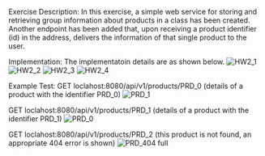 Exercise Description: 
In this exercise, a simple web service for storing and retrieving group information about products in a class has been created. Another endpoint has been added that, upon receiving a product identifier (id) in the address, delivers the information of that single product to the user.

Implementation:
The implementatoin details are as shown below.
![HW2_1](https://github.com/yasamingol/Web_Programmingg_HW2/assets/59180210/5e8d0e2c-67ed-40c2-8523-004597ce4137)
![HW2_2](https://github.com/yasamingol/Web_Programmingg_HW2/assets/59180210/2ff50e42-8566-4731-a33a-9aa9fd584236)
![HW2_3](https://github.com/yasamingol/Web_Programmingg_HW2/assets/59180210/aac0a6be-07a2-433c-bb61-f78ffffd0c82)
![HW2_4](https://github.com/yasamingol/Web_Programmingg_HW2/assets/59180210/e4779a1f-9e3f-4a6a-bb7b-1e99e8071185)


Example Test:
GET loclahost:8080/api/v1/products/PRD_0
(details of a product with the identifier PRD_0)
![PRD_1](https://github.com/yasamingol/Web_Programmingg_HW2/assets/59180210/57ddf775-076d-4836-a68f-05f3b4437602)


GET loclahost:8080/api/v1/products/PRD_1
(details of a product with the identifier PRD_1)
![PRD_0](https://github.com/yasamingol/Web_Programmingg_HW2/assets/59180210/8314aae0-f7f0-4d9f-bc17-d9984aec1bac)


GET loclahost:8080/api/v1/products/PRD_2
(this product is not found, an appropriate 404 error is shown)
![PRD_404 full](https://github.com/yasamingol/Web_Programmingg_HW2/assets/59180210/1dfc551a-d807-4d32-aa20-0173894ccbad)



